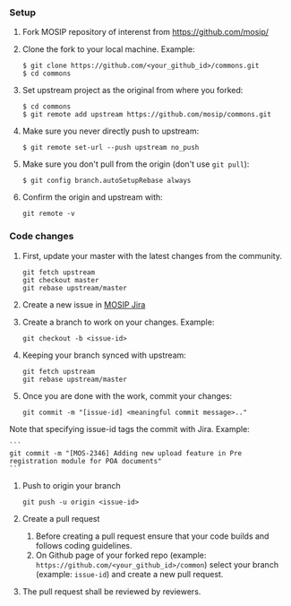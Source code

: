 ### Setup
1. Fork MOSIP repository of interenst from 
    https://github.com/mosip/

1. Clone the fork to your local machine. Example: 
    ```
    $ git clone https://github.com/<your_github_id>/commons.git
    $ cd commons
    ```
1. Set upstream project as the original from where you forked: 
    ```
    $ cd commons
    $ git remote add upstream https://github.com/mosip/commons.git
    ```

1. Make sure you never directly push to upstream:
    ```
    $ git remote set-url --push upstream no_push
    ```
1. Make sure you don't pull from the origin (don't use `git pull`):
    ```
    $ git config branch.autoSetupRebase always
    ```
1. Confirm the origin and upstream with: 
    ```
    git remote -v
    ```

### Code changes

1. First, update your master with the latest changes from the community.
    ```
    git fetch upstream
    git checkout master
    git rebase upstream/master
    ```

1. Create a new issue in [MOSIP Jira](https://mosip.atlassian.net/)

1. Create a branch to work on your changes. Example: 
    ```
    git checkout -b <issue-id> 
    ```

1. Keeping your branch synced with upstream:
    ```
    git fetch upstream
    git rebase upstream/master
    ```

1. Once you are done with the work, commit your changes:
    ```
    git commit -m "[issue-id] <meaningful commit message>.." 
    ```
Note that specifying issue-id tags the commit with Jira. Example:

    ```
    git commit -m "[MOS-2346] Adding new upload feature in Pre registration module for POA documents"
    ```

1. Push to origin your branch
    ```
    git push -u origin <issue-id>
    ```

1. Create a pull request
    1.  Before creating a pull request ensure that your code builds and follows coding guidelines.
    1.  On Github page of your forked repo (example: `https://github.com/<your_github_id>/common`) select your branch (example: `issue-id`) and create a new pull request.
	
1. The pull request shall be reviewed by reviewers.
